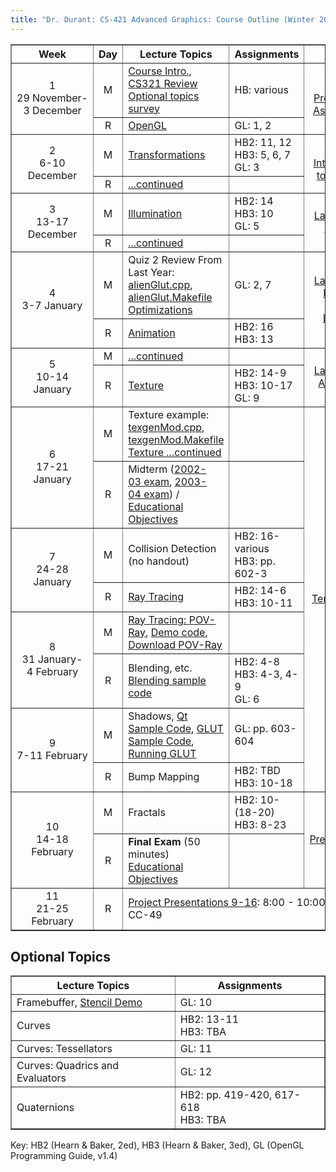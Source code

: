 ```yaml
---
title: "Dr. Durant: CS-421 Advanced Graphics: Course Outline (Winter 2004-2005)"
---
```


<table border summary="Course outline">
<tr>
    <th>Week</th>
    <th>Day</th>
    <th>Lecture Topics</th>
    <th>Assignments</th>
    <th>Lab</th>
</tr>

<tr>
    <td rowspan="2" align="center">1<br>29&nbsp;November-3&nbsp;December</td>
    <td align="center">M</td>
    <td><a href="cs421-01.pdf">Course Intro., CS321 Review</a>
        <br/><a href="optionalTopicsSurvey.pdf">Optional topics survey</a></td>
    <td>HB: various</td>
    <td rowspan="2" align="center"><a href="cs421-prereq.pdf">Lab 1: Prerequisite Assessment</a></td>
</tr>
<tr>
    <td align="center">R</td>
    <td><a href="cs421-02.pdf">OpenGL</a></td>
    <td>GL: 1, 2</td>
</tr>

<tr>
    <td rowspan="2" align="center">2<br>6-10 December</td>
    <td align="center">M</td>
    <td><a href="cs421-03.pdf">Transformations</a></td>
    <td>HB2: 11, 12<br/>HB3: 5, 6, 7<br/>GL: 3</td>
    <td rowspan="2" align="center"><a href="lab2.html">Lab 2: Introduction to OpenGL</a></td>
</tr>
<tr>
    <td align="center">R</td>
    <td><a href="cs421-04.pdf">...continued</a></td>
    <td></td>
</tr>

<tr>
    <td rowspan="2" align="center">3<br>13-17 December</td>
    <td align="center">M</td>
    <td><a href="cs421-05.pdf">Illumination</a></td>
    <td>HB2: 14<br/>HB3: 10<br/>GL: 5</td>
    <td rowspan="2" align="center"><a href="lab3.html">Lab 3: Lego Models</a></td>
</tr>
<tr>
    <td align="center">R</td>
    <td><a href="cs421-06.pdf">...continued</a></td>
    <td></td>
</tr>

<tr>
    <td rowspan="2" align="center">4<br>3-7 January</td>
    <td align="center">M</td>
    <td>Quiz 2 Review From Last Year: <a href="alienGlut.cpp">alienGlut.cpp</a>,
        <a href="alienGlut.Makefile">alienGlut.Makefile</a>
        <br/><a href="cs421-07.pdf">Optimizations</a></td>
    <td>GL: 2, 7</td>
    <td rowspan="2" align="center"><a href="lab4.html">Lab 4: Lego Models: Adding Lighting</a></td>
</tr>
<tr>
    <td align="center">R</td>
    <td><a href="cs421-08.pdf">Animation</a></td>
    <td>HB2: 16<br/>HB3: 13</td>
</tr>

<tr>
    <td rowspan="2" align="center">5<br>10-14 January</td>
    <td align="center">M</td>
    <td><a href="cs421-09.pdf">...continued</a></td>
    <td></td>
    <td rowspan="2" align="center"><a href="lab5.html">Lab 5: Lego Animation</a></td>
</tr>
<tr>
    <td align="center">R</td>
    <td><a href="cs421-10.pdf">Texture</a></td>
    <td>HB2: 14-9<br/>HB3: 10-17<br/>GL: 9</td>
</tr>

<tr>
    <td rowspan="2" align="center">6<br>17-21 January</td>
    <td align="center">M</td>
    <td>Texture example: <a href="texgenMod.cpp">texgenMod.cpp</a>,
        <a href="texgenMod.Makefile">texgenMod.Makefile</a>
	<br/><a href="cs421-11.pdf">Texture ...continued</a></td>
    <td></td>
    <td rowspan="8" align="center"><p><a href="project.html">Term Project</a></p></td>
</tr>
<tr>
    <td align="center">R</td>
    <td>Midterm (<a href="midterm-w0203.pdf">2002-03&nbsp;exam</a>,
                 <a href="midterm-w0304.pdf">2003-04&nbsp;exam</a>)
	/ <a href="midterm.html">Educational Objectives</a></td>
    <td></td>
</tr>

<tr>
    <td rowspan="2" align="center">7<br>24-28 January</td>
    <td align="center">M</td>
    <td>Collision Detection (no handout)</td>
    <td>HB2: 16-various<br/>HB3: pp. 602-3</td>
</tr>
<tr>
    <td align="center">R</td>
    <td><a href="cs421-13.pdf">Ray Tracing</a></td>
    <td>HB2: 14-6<br/>HB3: 10-11</td>
</tr>

<tr>
    <td rowspan="2" align="center">8<br>31&nbsp;January-4&nbsp;February</td>
    <td align="center">M</td>
    <td><a href="cs421-14.pdf">Ray Tracing: POV-Ray</a>,
	<a href="povray-demos.zip">Demo code</a>,
	<a href="http://www.povray.org/download/">Download POV-Ray</a>
    </td>
    <td></td>
</tr>
<tr>
    <td align="center">R</td>
    <td>Blending, etc.<br/><a href="blending.zip">Blending sample code</a></td>
    <td>HB2: 4-8<br/>HB3: 4-3, 4-9<br/>GL: 6</td>
</tr>

<tr>
    <td rowspan="2" align="center">9<br>7-11 February</td>
    <td align="center">M</td>
    <td>Shadows,
        <a href="shadowvolumes-qt.zip">Qt Sample Code</a>,
        <a href="shadowvolumes-glut.zip">GLUT Sample Code</a>, 
        <a href="glut.html">Running GLUT</a></td>
    <td>GL: pp. 603-604</td>
<tr>
    <td align="center">R</td>
    <td>Bump Mapping</td>
    <td>HB2: TBD<br/>HB3: 10-18</td>
</tr>

<tr>
    <td rowspan="2" align="center">10<br>14-18 February</td>
    <td align="center">M</td>
    <td><!--a href="cs421-18.pdf"-->Fractals<!--/a--></td>
    <td>HB2: 10-(18-20)<br/>HB3: 8-23</td>
    <td rowspan="2" align="center"><a href="presentation.html">Project Presentations 1-8</a></td>
</tr>
<tr>
    <td align="center">R</td>
    <td><strong>Final Exam</strong> (50 minutes)
      <br/><a href="final.html">Educational Objectives</a></td>
</tr>

<tr>
    <td align="center">11<br>21-25 February</td>
    <td align="center">R</td>
    <td colspan="3"><a href="presentation.html">Project Presentations 9-16</a>: 8:00 - 10:00 A.M. in CC-49</td>
</tr>
</table>

## Optional Topics

<table border summary="Optional Topics Not Covered This Quarter">
<tr>
    <th>Lecture Topics</th>
    <th>Assignments</th>
</tr>
<tr>
    <td><!--a href="cs421-17.pdf"-->Framebuffer<!--/a-->,
	<a href="stencil.zip">Stencil Demo</a></td>
    <td>GL: 10</td>
</tr>
<tr>
	<td><!--a href="cs421-15.pdf"-->Curves<!--/a--></td>
	<td>HB2: 13-11<br/>HB3: TBA</td>
</tr>
<tr>
	<td><!--a href="cs421-16.pdf"-->Curves: Tessellators<!--/a--><!--a href="cs421-16.zip"--><!--MSVC demo project--><!--/a--></td>
	<td>GL: 11</td>
</tr>
<tr>
	<td>Curves: Quadrics and Evaluators</td>
	<td>GL: 12</td>
</tr>
<tr>
    <td><!--a href="cs421-16.txt"-->Quaternions<!--/a--></td>
    <td>HB2: pp. 419-420, 617-618<br/>HB3: TBA</td>
</tr>
</table>

Key: HB2 (Hearn &amp; Baker, 2ed), HB3 (Hearn &amp; Baker, 3ed), GL (OpenGL Programming Guide, v1.4)
